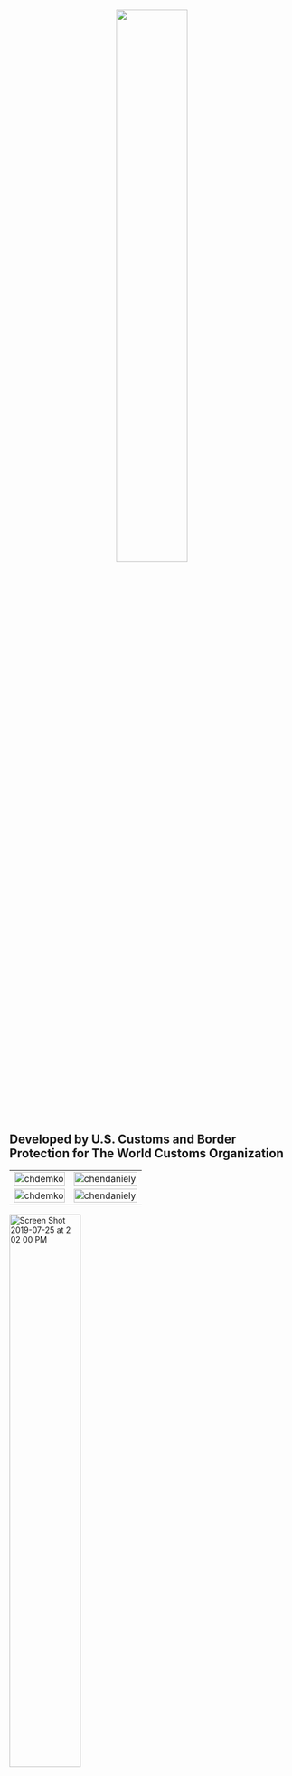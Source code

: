 #
<p align="center"><img width=50% src="https://user-images.githubusercontent.com/20464494/62487148-1ad6c580-b78f-11e9-9327-816d1590ad7f.png"></p>

## Developed by U.S. Customs and Border Protection for The World Customs Organization
<center>
  <table>
    <tr>
      <td><a href="https://user-images.githubusercontent.com/20464494/62390248-d4376000-b52f-11e9-9fff-6d3471e3e9cc.png"><img width="100%" alt="chdemko" src="https://user-images.githubusercontent.com/20464494/62390248-d4376000-b52f-11e9-9fff-6d3471e3e9cc.png"></a></td>
      <td><a href="https://user-images.githubusercontent.com/20464494/62390364-106ac080-b530-11e9-8617-0e48c678ebaf.png"><img width="100%" alt="chendaniely" src="https://user-images.githubusercontent.com/20464494/62390364-106ac080-b530-11e9-8617-0e48c678ebaf.png"></a></td>
    </tr>
        <tr>
      <td><a href="https://user-images.githubusercontent.com/20464494/62390248-d4376000-b52f-11e9-9fff-6d3471e3e9cc.png"><img width="100%" alt="chdemko" src="https://user-images.githubusercontent.com/20464494/62390248-d4376000-b52f-11e9-9fff-6d3471e3e9cc.png"></a></td>
      <td><a href="https://user-images.githubusercontent.com/20464494/62390364-106ac080-b530-11e9-8617-0e48c678ebaf.png"><img width="100%" alt="chendaniely" src="https://user-images.githubusercontent.com/20464494/62390364-106ac080-b530-11e9-8617-0e48c678ebaf.png"></a></td>
    </tr>
  </table>
</center>

<img width="50%" alt="Screen Shot 2019-07-25 at 2 02 00 PM" src="https://user-images.githubusercontent.com/20464494/62390314-f7faa600-b52f-11e9-9df2-49e1a6f11f19.png">

<img width="1280" alt="Screen Shot 2019-07-25 at 2 03 11 PM" src="https://user-images.githubusercontent.com/20464494/62390327-ffba4a80-b52f-11e9-85e2-824fdd349c90.png">
  
## About GTAS
The Global Travel Assessment System (GTAS) is web application for improving border security. It enables government agencies to automate the identification of high-risk air travelers in advance of their intended travel. 

The United Nations has called upon members to use Advance Passenger Information (API) and Passenger Name Record (PNR) data for preventing the movement of high-risk travelers, and GTAS was designed to give every country that capability. The World Customs Organization (WCO) has partnered with U.S. Customs and Border Protection (US-CBP) because of the shared belief that every border security agency should have access to the latest tools. US-CBP has made this repository avaialble to the WCO to facilite deployment for its member states.

This belief has become a reality with GTAS in production. It is able to handle the load of a high-volume country, and has successfully identified high-risk travelers. The mission GTAS supports goes beyond combating terrorism and includes;

* Preventing the spread of human health outbreaks
* Protecting wildlife by preventing the transport of illegal animal products
* Finding missing persons
* Fighting drug trade
* Protecting agriculture

Which results in;

* Safer travel
* Expedited Screening of passengers
* Less waiting time at airports

GTAS accomplishes these goals through providing all the necessary decision support system features to 
(1) receive and store air traveler data
(2) provide real-time risk assessment against this data based on your own specific risk criteria and/or watch lists
(3) view high risk travelers, their associated flight and reservation information, and possible affiliates

## Where is GTAS currenlty Deployed?

* Maldives | Maldives Customs Service http://www.wcoomd.org/es-es/media/newsroom/2019/july/gtas-go-live-in-maldives.aspx
* Two other deployments scheduled before the end of 2019

## About the code
GTAS is developed in Java and uses open source software components and platforms.

## About the data
GTAS parses data provided by airline departure control systems (API) and reservation systems (PNR). Respectively, these messages conform to WCO UN/EDIFACT PAXLST and PNRGOV message formats.

* UN/EDIFACT PAXLST 02B and later
* PNRGOV 11.1 and later

## Features
* API and PNR Data Processing
* Criteria Based Risk Assessment
* Watch List Based Risk Assessment
* Identification of partial Watch List matches
* Risk Criteria Management Interface
* Watch List Management Interface
* View Flights and Passengers Interface
* Query Flights and Passengers Interface
* Cloud-Ready 
* Case Management for Decision Support
* Free-Text Search
* Customizable Dashboard
* Graph Database (Neo4J)
* Graph Database Rules Engine for Identifying Risk Patterns


## Issues

Find a bug or want to request a new feature? Please let us know by submitting an issue. The GTAS team manages all GTAS updates, bugs, and feature additions via GitHub's public issue tracker in this repository. In the spirit of open source software, everyone is encouraged to help improve this project. 

### Submit Issues

* Before submitting a new issue, check to make sure a similar issue isn't already open. If one is, contribute to that issue thread with your feedback.

* When submitting a bug report, please try to provide as much detail as possible, i.e. a screenshot or gist that demonstrates the problem, the browser you are using, and any relevant links. 

### Pull Requests

If you'd like to contribute to this project, please make a pull request. We'll review the pull request and discuss the changes.



